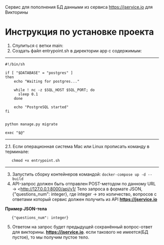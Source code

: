 Сервис для пополнения БД данными из сервиса https://jservice.io для Викторины

# Инструкция по установке проекта
1. Спулиться с ветки main:
2. Создать файл entrypoint.sh в директории app c содержимым:
__________________________________________________________________________________________
```
#!/bin/sh

if [ "$DATABASE" = "postgres" ]
then
    echo "Waiting for postgres..."

    while ! nc -z $SQL_HOST $SQL_PORT; do
      sleep 0.1
    done

    echo "PostgreSQL started"
fi


python manage.py migrate

exec "$@"
```
_________________________________________________________________________________________
2.1. Если операционная система Mac или Linux прописать команду в терминале:
```
   chmod +x entrypoint.sh
```
__________________________________________________________________________________________

3. Запустить сборку контейнеров командой: ```docker-compose up -d --build```
4. API-запрос должен быть отправлен POST-методом по данному URL -> <http://127.0.0.1:8000/api/v1/
Тело запроса в формате JSON, {"questions_num": integer}, где integer -> это количество, вопросов с ответами который сервис должен получить из API **https://jservice.io**

<b>Пример JSON-тела</b>
~~~
   {"questions_num": integer}
~~~

5. Ответом на запрос будет предыдущей сохранённый вопрос-ответ для викторины. **https://jservice.io**. если такового не имеется(БД пустое), то мы получим пустое тело.
